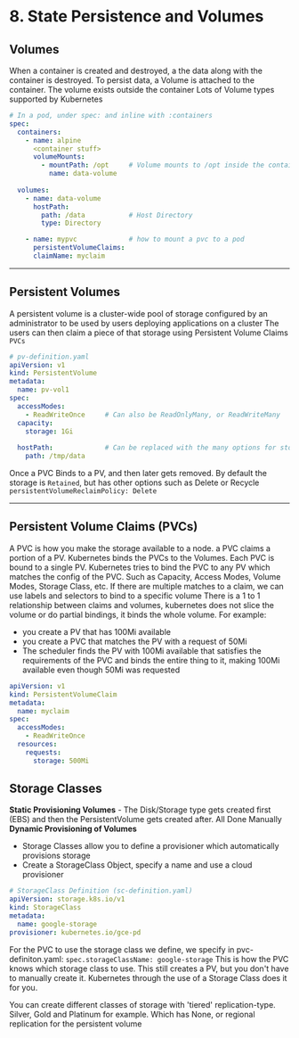 # 8. State Persistence and Volumes 

## Volumes
When a container is created and destroyed, a the data along with the container is destroyed.
To persist data, a Volume is attached to the container. The volume exists outside the container 
Lots of Volume types supported by Kubernetes

```yaml
# In a pod, under spec: and inline with :containers
spec:
  containers:
    - name: alpine
      <container stuff>
      volumeMounts:
        - mountPath: /opt     # Volume mounts to /opt inside the container 
          name: data-volume
  
  volumes:
    - name: data-volume
      hostPath: 
        path: /data           # Host Directory 
        type: Directory 

    - name: mypvc             # how to mount a pvc to a pod 
      persistentVolumeClaims:
      claimName: myclaim
```

---

## Persistent Volumes 
A persistent volume is a cluster-wide pool of storage configured by an administrator to be used by users deploying applications on a cluster
The users can then claim a piece of that storage using Persistent Volume Claims `PVCs`

```yaml
# pv-definition.yaml
apiVersion: v1
kind: PersistentVolume
metadata:
  name: pv-vol1
spec:
  accessModes:
    - ReadWriteOnce     # Can also be ReadOnlyMany, or ReadWriteMany 
  capacity:
    storage: 1Gi
  
  hostPath:             # Can be replaced with the many options for storage supported in kubernetes (aws-ebs, nfs, etc)
    path: /tmp/data 
```

Once a PVC Binds to a PV, and then later gets removed. By default the storage is `Retained`, but has other options such as Delete or Recycle 
```persistentVolumeReclaimPolicy: Delete``` 

---

## Persistent Volume Claims (PVCs)
A PVC is how you make the storage available to a node. a PVC claims a portion of a PV.
Kubernetes binds the PVCs to the Volumes. Each PVC is bound to a single PV. 
Kubernetes tries to bind the PVC to any PV which matches the config of the PVC. Such as Capacity, Access Modes, Volume Modes, Storage Class, etc. 
If there are multiple matches to a claim, we can use labels and selectors to bind to a specific volume 
There is a 1 to 1 relationship between claims and volumes, kubernetes does not slice the volume or do partial bindings, it binds the whole volume. 
For example: 
* you create a PV that has 100Mi available
* you create a PVC that matches the PV with a request of 50Mi
* The scheduler finds the PV with 100Mi available that satisfies the requirements of the PVC and binds the entire thing to it, making 100Mi available even though 50Mi was requested

```yaml
apiVersion: v1
kind: PersistentVolumeClaim
metadata:
  name: myclaim
spec:
  accessModes:
    - ReadWriteOnce
  resources:
    requests:
      storage: 500Mi
```

## Storage Classes 
**Static Provisioning Volumes** - The Disk/Storage type gets created first (EBS) and then the PersistentVolume gets created after. All Done Manually
**Dynamic Provisioning of Volumes** 
* Storage Classes allow you to define a provisioner which automatically provisions storage 
* Create a StorageClass Object, specify a name and use a cloud provisioner 

```yaml
# StorageClass Definition (sc-definition.yaml)
apiVersion: storage.k8s.io/v1
kind: StorageClass
metadata:
  name: google-storage
provisioner: kubernetes.io/gce-pd
```

For the PVC to use the storage class we define, we specify in pvc-definiton.yaml:
`spec.storageClassName: google-storage`
 This is how the PVC knows which storage class to use. 
This still creates a PV, but you don't have to manually create it. Kubernetes through the use of a Storage Class does it for you.

You can create different classes of storage with 'tiered' replication-type. Silver, Gold and Platinum for example. Which has None, or regional replication for the persistent volume

